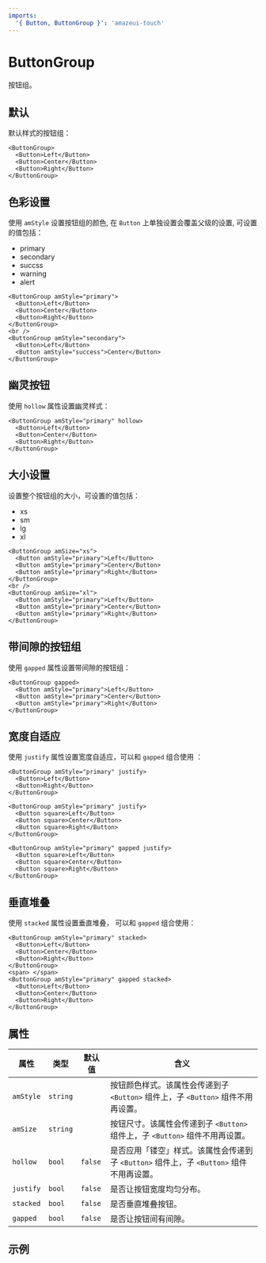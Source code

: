 ```yaml
---
imports:
  '{ Button, ButtonGroup }': 'amazeui-touch'
---
```


# ButtonGroup

按钮组。


## 默认

默认样式的按钮组：

```demo
<ButtonGroup>
  <Button>Left</Button>
  <Button>Center</Button>
  <Button>Right</Button>
</ButtonGroup>
```

## 色彩设置

使用 `amStyle` 设置按钮组的颜色, 在 `Button` 上单独设置会覆盖父级的设置, 可设置的值包括： 

- primary 
- secondary 
- succss 
- warning 
- alert

```demo
<ButtonGroup amStyle="primary">
  <Button>Left</Button>
  <Button>Center</Button>
  <Button>Right</Button>
</ButtonGroup>
<br />
<ButtonGroup amStyle="secondary">
  <Button>Left</Button>
  <Button amStyle="success">Center</Button>
</ButtonGroup>
```

## 幽灵按钮

使用 `hollow` 属性设置幽灵样式：

```demo
<ButtonGroup amStyle="primary" hollow>
  <Button>Left</Button>
  <Button>Center</Button>
  <Button>Right</Button>
</ButtonGroup>
```

## 大小设置

设置整个按钮组的大小，可设置的值包括：

- xs
- sm
- lg
- xl

```demo
<ButtonGroup amSize="xs">
  <Button amStyle="primary">Left</Button>
  <Button amStyle="primary">Center</Button>
  <Button amStyle="primary">Right</Button>
</ButtonGroup>
<br />
<ButtonGroup amSize="xl">
  <Button amStyle="primary">Left</Button>
  <Button amStyle="primary">Center</Button>
  <Button amStyle="primary">Right</Button>
</ButtonGroup>
```

## 带间隙的按钮组

使用 `gapped` 属性设置带间隙的按钮组：

```demo
<ButtonGroup gapped>
  <Button amStyle="primary">Left</Button>
  <Button amStyle="primary">Center</Button>
  <Button amStyle="primary">Right</Button>
</ButtonGroup>
```

## 宽度自适应

使用 `justify` 属性设置宽度自适应，可以和 `gapped` 组合使用 ：

```demo
<ButtonGroup amStyle="primary" justify>
  <Button>Left</Button>
  <Button>Right</Button>
</ButtonGroup>

<ButtonGroup amStyle="primary" justify>
  <Button square>Left</Button>
  <Button square>Center</Button>
  <Button square>Right</Button>
</ButtonGroup>

<ButtonGroup amStyle="primary" gapped justify>
  <Button square>Left</Button>
  <Button square>Center</Button>
  <Button square>Right</Button>
</ButtonGroup>
```


## 垂直堆叠

使用 `stacked` 属性设置垂直堆叠， 可以和 `gapped` 组合使用：

```demo
<ButtonGroup amStyle="primary" stacked>
  <Button>Left</Button>
  <Button>Center</Button>
  <Button>Right</Button>
</ButtonGroup>
<span> </span>
<ButtonGroup amStyle="primary" gapped stacked>
  <Button>Left</Button>
  <Button>Center</Button>
  <Button>Right</Button>
</ButtonGroup>
```


## 属性


| 属性          | 类型           | 默认值           | 含义                                      |
| ------------- | ------------- | --------------- | ---------------------------------------- |
| `amStyle`      | `string`  |            | 按钮颜色样式。该属性会传递到子 `<Button>` 组件上，子 `<Button>` 组件不用再设置。 |
| `amSize`       | `string`  |            | 按钮尺寸。该属性会传递到子 `<Button>` 组件上，子 `<Button>` 组件不用再设置。 |
| `hollow`       | `bool`    | `false`    | 是否应用「镂空」样式。该属性会传递到子 `<Button>` 组件上，子 `<Button>` 组件不用再设置。 |
| `justify`      | `bool`    | `false`    | 是否让按钮宽度均匀分布。 |
| `stacked`      | `bool`    | `false`    | 是否垂直堆叠按钮。 |
| `gapped`       | `bool`    | `false`    | 是否让按钮间有间隙。 |


## 示例

